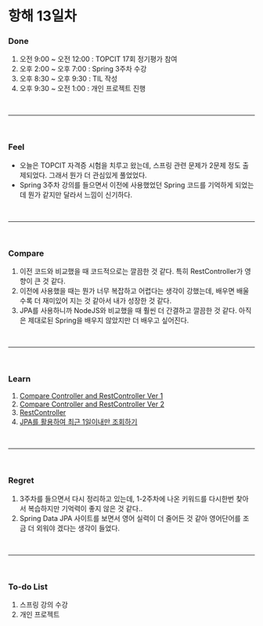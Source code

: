 # 항해 13일차

 ### Done
 1) 오전 9:00 ~ 오전 12:00 : TOPCIT 17회 정기평가 참여
 2) 오후 2:00 ~ 오후 7:00 : Spring 3주차 수강
 3) 오후 8:30 ~ 오후 9:30 : TIL 작성
 4) 오후 9:30 ~ 오전 1:00 : 개인 프로젝트 진행
 
<br />
<hr>
<br />

### Feel
  * 오늘은 TOPCIT 자격증 시험을 치루고 왔는데, 스프링 관련 문제가 2문제 정도 출제되었다. 그래서 뭔가 더 관심있게 풀었었다.
  * Spring 3주차 강의를 들으면서 이전에 사용했었던 Spring 코드를 기억하게 되었는데 뭔가 같지만 달라서 느낌이 신기하다.
  
<br />
<hr>
<br />

### Compare
  1. 이전 코드와 비교했을 때 코드적으로는 깔끔한 것 같다. 특히 RestController가 영향이 큰 것 같다. 
  2. 이전에 사용했을 때는 뭔가 너무 복잡하고 어렵다는 생각이 강했는데, 배우면 배울수록 더 재미있어 지는 것 같아서 내가 성장한 것 같다.
  3. JPA를 사용하니까 NodeJS와 비교했을 때 훨씬 더 간결하고 깔끔한 것 같다. 아직은 제대로된 Spring을 배우지 않았지만 더 배우고 싶어진다.

<br />
<hr>
<br />

### Learn
  1. [Compare Controller and RestController Ver 1](https://github.com/bang-star/TIL/blob/main/Spring/ControllerAndRestController.md)
  2. [Compare Controller and RestController Ver 2](https://github.com/bang-star/TIL/blob/main/Spring/ControllerAndRestController2.md)
  3. [RestController](https://github.com/bang-star/TIL/blob/main/Spring/RestController.md)
  4. [JPA를 활용하여 최근 1일이내만 조회하기](https://github.com/bang-star/TIL/blob/main/Spring/ShowList_within_1d.md)

<br />
<hr>
<br />

### Regret 
  1. 3주차를 들으면서 다시 정리하고 있는데, 1-2주차에 나온 키워드를 다시한번 찾아서 복습하지만 기억력이 좋지 않은 것 같다..
  2. Spring Data JPA 사이트를 보면서 영어 실력이 더 줄어든 것 같아 영어단어를 조금 더 외워야 겠다는 생각이 들었다.
   
<br />
<hr>
<br />

### To-do List 
  1. 스프링 강의 수강
  2. 개인 프로젝트

